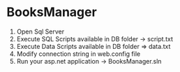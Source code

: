 # BooksManager


1. Open Sql Server
2. Execute SQL Scripts available in DB folder -> script.txt
3. Execute Data Scripts available in DB folder => data.txt
4. Modify connection string in web.config file
5. Run your asp.net application -> BooksManager.sln
